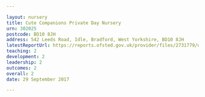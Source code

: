 ```yaml
---

layout: nursery
title: Cute Companions Private Day Nursery
urn: 302025
postcode: BD10 8JH
address: 542 Leeds Road, Idle, Bradford, West Yorkshire, BD10 8JH
latestReportUrl: https://reports.ofsted.gov.uk/provider/files/2731779/urn/302025.pdf
teaching: 2
development: 2
leadership: 2
outcomes: 2
overall: 2
date: 29 September 2017

---
```

